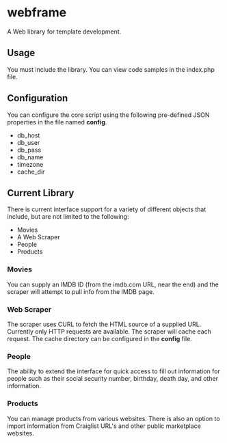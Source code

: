 # webframe
A Web library for template development.

## Usage
You must include the library. You can view code samples in the index.php file.

## Configuration
You can configure the core script using the following pre-defined JSON properties in the file named **config**.

- db_host
- db_user
- db_pass
- db_name
- timezone
- cache_dir

## Current Library
There is current interface support for a variety of different objects that include, but are not limited to the following:

- Movies
- A Web Scraper
- People
- Products

### Movies
You can supply an IMDB ID (from the imdb.com URL, near the end) and the scraper will attempt to pull info from the IMDB page.

### Web Scraper
The scraper uses CURL to fetch the HTML source of a supplied URL. Currently only HTTP requests are available. The scraper will cache each request. The cache directory can be configured in the **config** file.

### People
The ability to extend the interface for quick access to fill out information for people such as their social security number, birthday, death day, and other information. 

### Products
You can manage products from various websites. There is also an option to import information from Craiglist URL's and other public marketplace websites.
